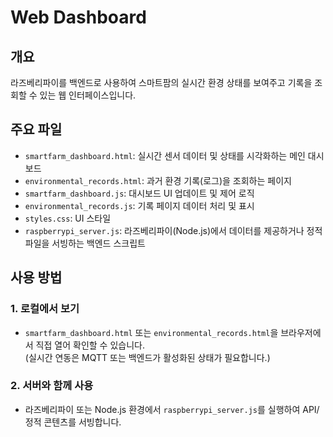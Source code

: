 # Web Dashboard

## 개요
라즈베리파이를 백엔드로 사용하여 스마트팜의 실시간 환경 상태를 보여주고 기록을 조회할 수 있는 웹 인터페이스입니다.

## 주요 파일
- `smartfarm_dashboard.html`: 실시간 센서 데이터 및 상태를 시각화하는 메인 대시보드  
- `environmental_records.html`: 과거 환경 기록(로그)을 조회하는 페이지  
- `smartfarm_dashboard.js`: 대시보드 UI 업데이트 및 제어 로직  
- `environmental_records.js`: 기록 페이지 데이터 처리 및 표시  
- `styles.css`: UI 스타일  
- `raspberrypi_server.js`: 라즈베리파이(Node.js)에서 데이터를 제공하거나 정적 파일을 서빙하는 백엔드 스크립트

## 사용 방법

### 1. 로컬에서 보기
- `smartfarm_dashboard.html` 또는 `environmental_records.html`을 브라우저에서 직접 열어 확인할 수 있습니다.  
  (실시간 연동은 MQTT 또는 백엔드가 활성화된 상태가 필요합니다.)

### 2. 서버와 함께 사용
- 라즈베리파이 또는 Node.js 환경에서 `raspberrypi_server.js`를 실행하여 API/정적 콘텐츠를 서빙합니다. 
